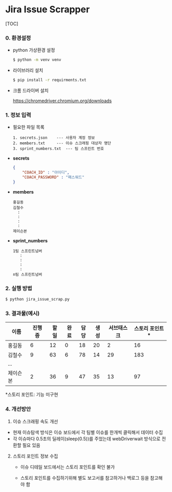 # Jira Issue Scrapper

[TOC]

### 0. 환경설정

- python 가상환경 설정 	

  ```bash
  $ python -m venv venv
  ```

- 라이브러리 설치

  ```bash
  $ pip install -r requirments.txt
  ```

- 크롬 드라이버 설치

  https://chromedriver.chromium.org/downloads



### 1. 정보 입력

- 필요한 파일 목록

  ```
  1. secrets.json    --- 사용자 계정 정보
  2. members.txt     --- 이슈 스크래핑 대상자 명단
  3. sprint_numbers.txt  --- 팀 스프린트 번호
  ```

- **secrets**

  ```json
  {
      "COACH_ID" : "아이디",
      "COACH_PASSWORD" : "패스워드"
  }
  ```

- **members**

  ```text
  홍길동
  김철수
    :
    :
    :
    :
  제이슨본
  ```

- **sprint_numbers**

  ```
  1팀 스프린트넘버
  	 :
  	 :
  	 :
  	 :
  n팀 스프린트넘버
  ```



### 2. 실행 방법

```bash
$ python jira_issue_scrap.py
```



### 3. 결과물(예시)

| 이름     | 진행 중 | 할 일 | 완료 | 담당 | 생성 | 서브태스크 | 스토리 포인트* |
| -------- | ------- | ----- | ---- | ---- | ---- | ---------- | -------------- |
| 홍길동   | 6       | 12    | 0    | 18   | 20   | 2          | 16             |
| 김철수   | 9       | 63    | 6    | 78   | 14   | 29         | 183            |
| ...      |         |       |      |      |      |            |                |
| 제이슨본 | 2       | 36    | 9    | 47   | 35   | 13         | 97             |

*스토리 포인트: 기능 미구현



### 4. 개선방안

1.  이슈 스크래핑 속도 개선

   - 현재 이슈탐색 방식은 이슈 보드에서 각 팀별 이슈를 한개씩 클릭해서 데이터 수집
   - 각 이슈마다 0.5초의 딜레이(sleep(0.5))를 주었는데 webDriverwait 방식으로 전환할 필요 있음

2. 스토리 포인트 정보 수집

   - 이슈 디테일 보드에서는 스토리 포인트를 확인 불가

   - 스토리 포인트를 수집하기위해 별도 보고서를 참고하거나 백로그 등을 참고해야 함

     

